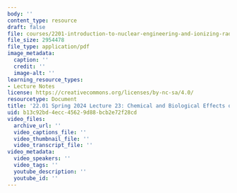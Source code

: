 ```yaml
---
body: ''
content_type: resource
draft: false
file: courses/2201-introduction-to-nuclear-engineering-and-ionizing-radiation/mit22_01_s24_bio_effects.pdf
file_size: 2954478
file_type: application/pdf
image_metadata:
  caption: ''
  credit: ''
  image-alt: ''
learning_resource_types:
- Lecture Notes
license: https://creativecommons.org/licenses/by-nc-sa/4.0/
resourcetype: Document
title: '22.01 Spring 2024 Lecture 23: Chemical and Biological Effects of Radiation'
uid: b13c92bd-4ecc-4562-9d88-bcb2e72f28cd
video_files:
  archive_url: ''
  video_captions_file: ''
  video_thumbnail_file: ''
  video_transcript_file: ''
video_metadata:
  video_speakers: ''
  video_tags: ''
  youtube_description: ''
  youtube_id: ''
---
```

